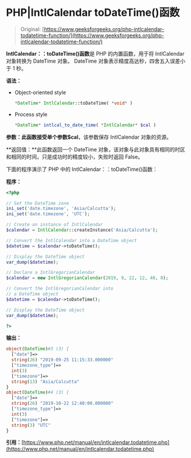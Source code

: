 # PHP|IntlCalendar toDateTime()函数

> Original: [https://www.geeksforgeeks.org/php-intlcalendar-todatetime-function/](https://www.geeksforgeeks.org/php-intlcalendar-todatetime-function/)

**IntlCalendar：：toDateTime()函数**是 PHP 的内置函数，用于将 IntlCalendar 对象转换为 DateTime 对象。 DateTime 对象表示精度高达秒，四舍五入误差小于 1 秒。

**语法：**

*   Object-oriented style

    ```php
    *DateTime* IntlCalendar::toDateTime( *void* )
    ```

*   Process style

    ```php
    *DateTime* intlcal_to_date_time( *IntlCalendar* $cal )
    ```

**参数：**此函数接受单个参数**$cal**，该参数保存 IntlCalendar 对象的资源。

**返回值：**此函数返回一个 DateTime 对象，该对象与此对象具有相同的时区和相同的时间，只是成功时的精度较小，失败时返回 False。

下面的程序演示了 PHP 中的 IntlCalendar：：toDateTime()函数：

**程序：**

```php
<?php

// Set the DateTime zone
ini_set('date.timezone', 'Asia/Calcutta');
ini_set('date.timezone', 'UTC');

// Create an instance of IntlCalendar
$calendar = IntlCalendar::createInstance('Asia/Calcutta');

// Convert the IntlCalendar into a DateTime object
$datetime = $calendar->toDateTime();

// Display the DateTime object
var_dump($datetime);

// Declare a IntlGregorianCalendar
$calendar = new IntlGregorianCalendar(2019, 9, 22, 12, 40, 0);

// Convert the IntlGregorianCalendar into
// a DateTime object
$datetime = $calendar->toDateTime();

// Display the DateTime object
var_dump($datetime);

?>
```

**输出：**

```php
object(DateTime)#3 (3) {
  ["date"]=>
  string(26) "2019-09-25 11:15:33.000000"
  ["timezone_type"]=>
  int(3)
  ["timezone"]=>
  string(13) "Asia/Calcutta"
}
object(DateTime)#4 (3) {
  ["date"]=>
  string(26) "2019-10-22 12:40:00.000000"
  ["timezone_type"]=>
  int(3)
  ["timezone"]=>
  string(3) "UTC"
}

```

**引用：**[https://www.php.net/manual/en/intlcalendar.todatetime.php](https://www.php.net/manual/en/intlcalendar.todatetime.php)